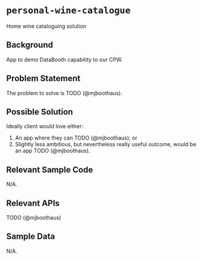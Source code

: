 # `personal-wine-catalogue`
Home wine cataloguing solution 


## Background

App to demo DataBooth capability to our CPW. 

## Problem Statement

The problem to solve is TODO (@mjboothaus).

## Possible Solution

Ideally client would love either:
1. An app where they can TODO (@mjboothaus); or 
2. Slightly less ambitious, but nevertheless really useful outcome, would be an app TODO (@mjboothaus). 

## Relevant Sample Code

N/A.

## Relevant APIs

TODO (@mjboothaus)


## Sample Data

N/A.
